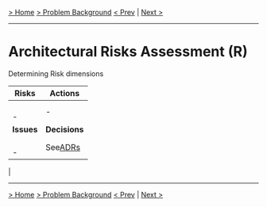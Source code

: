 [> Home](README.md)  [> Problem Background](README.md)
[< Prev](StakeholderConcerns.md)  |  [Next >](../2.SolutionBackground/README.md)

---

# Architectural Risks Assessment (R)

Determining Risk dimensions


| Risks        | Actions               |
| -------------- | ----------------------- |
| <br/>- <br/> | -                     |
| **Issues**   | **Decisions**         |
| <br/>- <br/> | See[ADRs](../5.ADRs)
 |

---



[> Home](README.md)  [> Problem Background](README.md)
[< Prev](StakeholderConcerns.md)  |  [Next >](../2.SolutionBackground/README.md)

